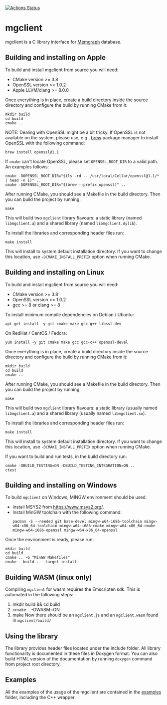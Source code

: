 [![Actions Status](https://github.com/memgraph/mgclient/workflows/CI/badge.svg)](https://github.com/memgraph/mgclient/actions)

# mgclient

mgclient is a C library interface for [Memgraph](https://www.memgraph.com)
database.

## Building and installing on Apple

To build and install mgclient from source you will need:
   - CMake version >= 3.8
   - OpenSSL version >= 1.0.2
   - Apple LLVM/clang >= 8.0.0

Once everything is in place, create a build directory inside the source
directory and configure the build by running CMake from it:

```
mkdir build
cd build
cmake ..
```

NOTE: Dealing with OpenSSL might be a bit tricky. If OpenSSL is not available
on the system, please use, e.g., [brew](https://brew.sh/) package manager to
install OpenSSL with the following command:

```
brew install openssl@1.1
```

If `cmake` can't locate OpenSSL, please set `OPENSSL_ROOT_DIR` to a valid path.
An examples follows:

```
cmake -DOPENSSL_ROOT_DIR="$(ls -rd -- /usr/local/Cellar/openssl@1.1/* | head -n 1)" ..
cmake -DOPENSSL_ROOT_DIR="$(brew --prefix openssl)" ..
```

After running CMake, you should see a Makefile in the build directory. Then you
can build the project by running:

```
make
```

This will build two `mgclient` library flavours: a static library (named
`libmgclient.a`) and a shared library (named `libmgclient.dylib`).

To install the libraries and corresponding header files run:

```
make install
```

This will install to system default installation directory. If you want to
change this location, use `-DCMAKE_INSTALL_PREFIX` option when running CMake.

## Building and installing on Linux

To build and install mgclient from source you will need:
   - CMake version >= 3.8
   - OpenSSL version >= 1.0.2
   - gcc >= 8 or clang >= 8

To install minimum compile dependencies on Debian / Ubuntu:

```
apt-get install -y git cmake make gcc g++ libssl-dev
```

On RedHat / CentOS / Fedora:

```
yum install -y git cmake make gcc gcc-c++ openssl-devel
```

Once everything is in place, create a build directory inside the source
directory and configure the build by running CMake from it:

```
mkdir build
cd build
cmake ..
```

After running CMake, you should see a Makefile in the build directory. Then you
can build the project by running:

```
make
```

This will build two `mgclient` library flavours: a static library (usually
named `libmgclient.a`) and a shared library (usually named `libmgclient.so`).

To install the libraries and corresponding header files run:

```
make install
```

This will install to system default installation directory. If you want to
change this location, use `-DCMAKE_INSTALL_PREFIX` option when running CMake.

If you want to build and run tests, in the build directory run:

```
cmake -DBUILD_TESTING=ON -DBUILD_TESTING_INTEGRATION=ON ..
ctest
```

## Building and installing on Windows

To build `mgclient` on Windows, MINGW environment should be used.
   - Install MSYS2 from https://www.msys2.org/.
   - Install MinGW toolchain with the following command:
     ```
     pacman -S --needed git base-devel mingw-w64-i686-toolchain mingw-w64-x86_64-toolchain mingw-w64-i686-cmake mingw-w64-x86_64-cmake mingw-w64-i686-openssl mingw-w64-x86_64-openssl
     ```

Once the environment is ready, please run:

```
mkdir build
cd build
cmake .. -G "MinGW Makefiles"
cmake --build . --target install
```
## Building WASM (linux only)
Compiling `mgclient` for wasm requires the Emscripten sdk. This is automated in the following steps:
  1. mkdir build && cd build
  2. cmake .. -DWASM=ON
  3. make
Now there should be an `mgclient.js` and an `mgclient.wasm` found in `mgclient/build/`

## Using the library

The library provides header files located under the include folder. All library
functionality is documented in these files in Doxygen format. You can also
build HTML version of the documentation by running `doxygen` command from
project root directory.

## Examples

All the examples of the usage of the mgclient are contained in the
[examples](examples) folder, including the C++ wrapper.
